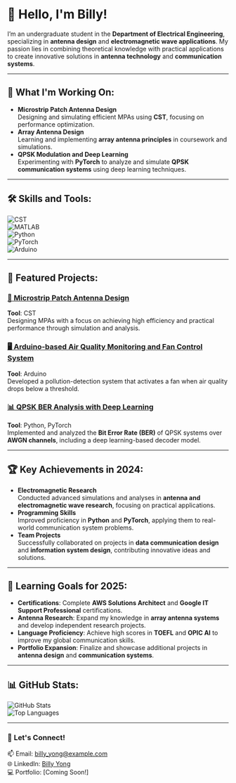 # 👋 Hello, I'm Billy!  
I’m an undergraduate student in the **Department of Electrical Engineering**, specializing in **antenna design** and **electromagnetic wave applications**. My passion lies in combining theoretical knowledge with practical applications to create innovative solutions in **antenna technology** and **communication systems**.

---

## 🔭 **What I'm Working On:**
- **Microstrip Patch Antenna Design**  
  Designing and simulating efficient MPAs using **CST**, focusing on performance optimization.
- **Array Antenna Design**  
  Learning and implementing **array antenna principles** in coursework and simulations.
- **QPSK Modulation and Deep Learning**  
  Experimenting with **PyTorch** to analyze and simulate **QPSK communication systems** using deep learning techniques.

---

## 🛠 **Skills and Tools:**
![CST](https://img.shields.io/badge/-CST-darkblue?style=flat-square)  
![MATLAB](https://img.shields.io/badge/-MATLAB-0076A8?logo=mathworks&logoColor=white&style=flat-square)  
![Python](https://img.shields.io/badge/-Python-3776AB?logo=python&logoColor=white&style=flat-square)  
![PyTorch](https://img.shields.io/badge/-PyTorch-EE4C2C?logo=pytorch&logoColor=white&style=flat-square)  
![Arduino](https://img.shields.io/badge/-Arduino-00979D?logo=arduino&logoColor=white&style=flat-square)  

---


## 📂 **Featured Projects:**

### [📡 Microstrip Patch Antenna Design](https://github.com/MPA)  
**Tool**: CST  
Designing MPAs with a focus on achieving high efficiency and practical performance through simulation and analysis.

### [🖥 Arduino-based Air Quality Monitoring and Fan Control System](https://github.com/your-arduino-project)  
**Tool**: Arduino  
Developed a pollution-detection system that activates a fan when air quality drops below a threshold.

### [📊 QPSK BER Analysis with Deep Learning](https://github.com/qpsk-project)  
**Tool**: Python, PyTorch  
Implemented and analyzed the **Bit Error Rate (BER)** of QPSK systems over **AWGN channels**, including a deep learning-based decoder model.

---

## 🏆 **Key Achievements in 2024:**
- **Electromagnetic Research**  
  Conducted advanced simulations and analyses in **antenna and electromagnetic wave research**, focusing on practical applications.  
- **Programming Skills**  
  Improved proficiency in **Python** and **PyTorch**, applying them to real-world communication system problems.  
- **Team Projects**  
  Successfully collaborated on projects in **data communication design** and **information system design**, contributing innovative ideas and solutions.  



---

## 🌱 **Learning Goals for 2025:**
- **Certifications**: Complete **AWS Solutions Architect** and **Google IT Support Professional** certifications.  
- **Antenna Research**: Expand my knowledge in **array antenna systems** and develop independent research projects.  
- **Language Proficiency**: Achieve high scores in **TOEFL** and **OPIC AI** to improve my global communication skills.  
- **Portfolio Expansion**: Finalize and showcase additional projects in **antenna design** and **communication systems**.

---

## 📊 **GitHub Stats:**
![GitHub Stats](https://github-readme-stats.vercel.app/api?username=billy-yong&show_icons=true&theme=radical)  
![Top Languages](https://github-readme-stats.vercel.app/api/top-langs/?username=billy-yong&layout=compact&theme=radical)


---

### 🎯 **Let's Connect!**  
📫 Email: billy_yong@example.com  
🌐 LinkedIn: [Billy Yong](https://linkedin.com/in/billy-yong)  
💻 Portfolio: [Coming Soon!]
